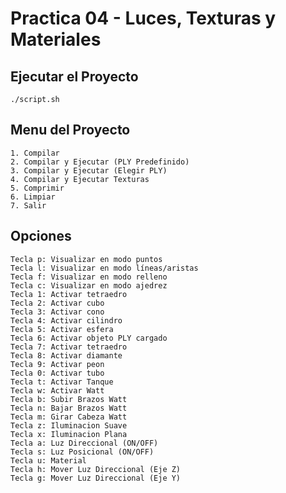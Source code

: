 Practica 04 - Luces, Texturas y Materiales
==========================================

Ejecutar el Proyecto
-----------------------
    ./script.sh

Menu del Proyecto
--------------------
    1. Compilar
    2. Compilar y Ejecutar (PLY Predefinido)
    3. Compilar y Ejecutar (Elegir PLY)
    4. Compilar y Ejecutar Texturas
    5. Comprimir
    6. Limpiar
    7. Salir
    
Opciones
-----------
    Tecla p: Visualizar en modo puntos
    Tecla l: Visualizar en modo líneas/aristas
    Tecla f: Visualizar en modo relleno
    Tecla c: Visualizar en modo ajedrez
    Tecla 1: Activar tetraedro
    Tecla 2: Activar cubo
    Tecla 3: Activar cono
    Tecla 4: Activar cilindro
    Tecla 5: Activar esfera
    Tecla 6: Activar objeto PLY cargado
    Tecla 7: Activar tetraedro
    Tecla 8: Activar diamante
    Tecla 9: Activar peon
    Tecla 0: Activar tubo
    Tecla t: Activar Tanque
    Tecla w: Activar Watt
    Tecla b: Subir Brazos Watt
    Tecla n: Bajar Brazos Watt
    Tecla m: Girar Cabeza Watt
    Tecla z: Iluminacion Suave
    Tecla x: Iluminacion Plana
    Tecla a: Luz Direccional (ON/OFF)
    Tecla s: Luz Posicional (ON/OFF)
    Tecla u: Material
    Tecla h: Mover Luz Direccional (Eje Z)
    Tecla g: Mover Luz Direccional (Eje Y)